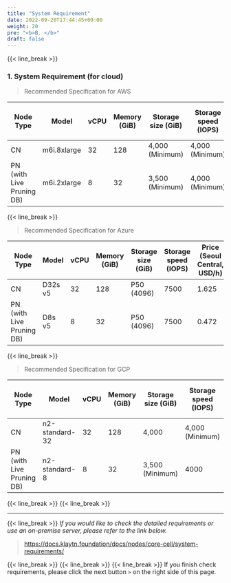 ```yaml
---
title: "System Requirement"
date: 2022-09-20T17:44:45+09:00
weight: 20
pre: "<b>B. </b>"
draft: false
---
```

{{< line_break >}}
### 1. System Requirement (for cloud)

>Recommended Specification for AWS

| Node Type | Model | vCPU | Memory (GiB) | Storage size (GiB) | Storage speed (IOPS) | Price (Seoul region, USD/h) |
| --- | --- | --- | --- | --- | --- | --- |
| CN | m6i.8xlarge | 32 | 128 | 4,000 (Minimum) | 4,000 (Minimum) | 1.92 |
| PN (with Live Pruning DB) | m6i.2xlarge  | 8 | 32 | 3,500 (Minimum) | 4,000 (Minimum) | 0.472 |

{{< line_break >}}
>Recommended Specification for Azure

| Node Type | Model | vCPU | Memory (GiB) | Storage size (GiB) | Storage speed (IOPS) | Price (Seoul Central, USD/h) |
| --- | --- | --- | --- | --- |---|---|
| CN | D32s v5 | 32 | 128 | P50 (4096) | 7500 | 1.625 |
| PN (with Live Pruning DB) | D8s v5 | 8 | 32 | P50 (4096) | 7500 | 0.472 |

{{< line_break >}}
>Recommended Specification for GCP

| Node Type | Model | vCPU | Memory (GiB) | Storage size (GiB) | Storage speed (IOPS) | Price (Seoul Central, USD/h) |
| --- | --- | --- | --- | --- |---|---|
| CN | n2-standard-32 | 32 | 128 | 4,000 | 4,000 (Minimum) | 1.625 |
| PN (with Live Pruning DB) | n2-standard-8 | 8 | 32 | 3,500 (Minimum) | 4000 | 0.508121 |

{{< line_break >}}
{{< line_break >}}

---
{{< line_break >}}
*If you would like to check the detailed requirements or use an on-premise server, please refer to the link below.*
>https://docs.klaytn.foundation/docs/nodes/core-cell/system-requirements/

{{< line_break >}}
{{< line_break >}}
{{< line_break >}}
If you finish check requirements, please click the next button ```>``` on the right side of this page.
